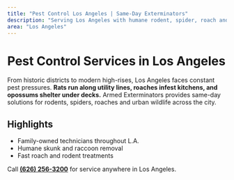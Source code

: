 ```yaml
---
title: "Pest Control Los Angeles | Same-Day Exterminators"
description: "Serving Los Angeles with humane rodent, spider, roach and wildlife control. Skunk, raccoon & opossum removal. Call (626) 256-3200."
area: "Los Angeles"
---
```


# Pest Control Services in **Los Angeles**

From historic districts to modern high-rises, Los Angeles faces constant pest pressures. **Rats run along utility lines, roaches infest kitchens, and opossums shelter under decks.** Armed Exterminators provides same-day solutions for rodents, spiders, roaches and urban wildlife across the city.

## Highlights
- Family-owned technicians throughout L.A.
- Humane skunk and raccoon removal
- Fast roach and rodent treatments

Call **[(626) 256-3200](tel:6262563200)** for service anywhere in Los Angeles.
